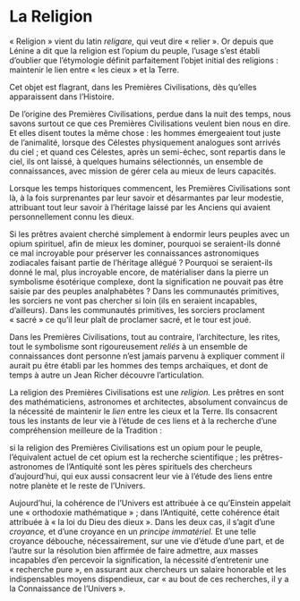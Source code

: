 # La Religion

« Religion » vient du latin *religare,* qui veut dire « relier ». Or depuis que Lénine a dit que la religion est l’opium du peuple, l’usage s’est établi d’oublier que l’étymologie définit parfaitement l’objet initial des religions : maintenir le lien entre « les cieux » et la Terre.

Cet objet est flagrant, dans les Premières Civilisations, dès qu’elles apparaissent dans l’Histoire.

De l’origine des Premières Civilisations, perdue dans la nuit des temps, nous savons surtout ce que ces Premières Civilisations veulent bien nous en dire. Et elles disent toutes la même chose : les hommes émergeaient tout juste de l’animalité, lorsque des Célestes physiquement analogues sont arrivés du ciel ; et quand ces Célestes, après un semi-échec, sont repartis dans le ciel, ils ont laissé, à quelques humains sélectionnés, un ensemble de connaissances, avec mission de gérer cela au mieux de leurs capacités.

Lorsque les temps historiques commencent, les Premières Civilisations sont là, à la fois surprenantes par leur savoir et désarmantes par leur modestie, attribuant tout leur savoir à l’héritage laissé par les Anciens qui avaient personnellement connu les dieux.

Si les prêtres avaient cherché simplement à endormir leurs peuples avec un opium spirituel, afin de mieux les dominer, pourquoi se seraient-ils donné ce mal incroyable pour préserver les connaissances astronomiques zodiacales faisant partie de l’héritage allégué ? Pourquoi se seraient-ils donné le mal, plus incroyable encore, de matérialiser dans la pierre un symbolisme ésotérique complexe, dont la signification ne pouvait pas être saisie par des peuples analphabètes ? Dans les communautés primitives, les sorciers ne vont pas chercher si loin (ils en seraient incapables, d’ailleurs). Dans les communautés primitives, les sorciers proclament « sacré » ce qu’il leur plaît de proclamer sacré, et le tour est joué.

<span id="e9782221228517_c21-st1.xhtml#page-308"></span>

Dans les Premières Civilisations, tout au contraire, l’architecture, les rites, tout le symbolisme sont rigoureusement *reliés* à un ensemble de connaissances dont personne n’est jamais parvenu à expliquer comment il aurait pu être établi par les hommes des temps archaïques, et dont de temps à autre un Jean Richer découvre l’articulation.

La religion des Premières Civilisations est une *religion.* Les prêtres en sont des mathématiciens, astronomes et architectes, absolument convaincus de la nécessité de maintenir le *lien* entre les cieux et la Terre. Ils consacrent tous les instants de leur vie à l’étude de ces liens et à la recherche d’une compréhension meilleure de la Tradition :

si la religion des Premières Civilisations est un opium pour le peuple, l’équivalent actuel de cet opium est la recherche scientifique ; les prêtres-astronomes de l’Antiquité sont les pères spirituels des chercheurs d’aujourd’hui, qui eux aussi consacrent leur vie à l’étude des liens entre notre planète et le reste de l’Univers.

Aujourd’hui, la cohérence de l’Univers est attribuée à ce qu’Einstein appelait une « orthodoxie mathématique » ; dans l’Antiquité, cette cohérence était attribuée à « la loi du Dieu des dieux ». Dans les deux cas, il s’agit d’une *croyance,* et d’une croyance en un *principe immatériel.* Et une telle croyance débouche, nécessairement, sur une vie d’étude d’une part, et de l’autre sur la résolution bien affirmée de faire admettre, aux masses incapables d’en percevoir la signification, la nécessité d’entretenir une « recherche pure », en assurant aux chercheurs un salaire honorable et les indispensables moyens dispendieux, car « au bout de ces recherches, il y a la Connaissance de l’Univers ».

<span id="e9782221228517_c21-st1.xhtml#page-309"></span>

<span id="e9782221228517_c21-st1.xhtml#title107"></span>

